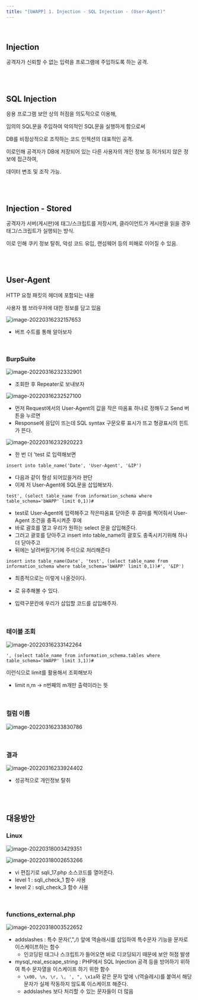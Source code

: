 ```yaml
---
title: "[bWAPP] 1. Injection - SQL Injection - (User-Agent)"
---
```


<br>

## Injection

공격자가 신뢰할 수 없는 입력을 프로그램에 주입하도록 하는 공격.

<br>

<br>

## SQL Injection

응용 프로그램 보안 상의 허점을 의도적으로 이용해, 

임의의 SQL문을 주입하여 악의적인 SQL문을 실행하게 함으로써

DB를 비정상적으로 조작하는 코드 인젝션의 대표적인 공격.

이로인해 공격자가 DB에 저장되어 있는 다른 사용자의 개인 정보 등 허가되지 않은 정보에 접근하여,

데이터 변조 및 조작 가능.

<br>

<br>

## Injection - Stored

공격자가 서버(게시판)에 태그/스크립트를 저장시켜, 클라이언트가 게시판을 읽을 경우 태그/스크립트가 실행되는 방식.

이로 인해 쿠키 정보 탈취, 악성 코드 유입, 랜섬웨어 등의 피해로 이어질 수 있음.

<br>

<br>

## User-Agent

HTTP 요청 패킷의 헤더에 포함되는 내용

사용자 웹 브라우저에 대한 정보를 담고 있음

![image-20220316232157653](https://raw.githubusercontent.com/EONION-TH3DB/image_repo/main/img/image-20220316232157653.png)

- 버프 수트를 통해 알아보자

<br>

### BurpSuite

![image-20220316232332901](https://raw.githubusercontent.com/EONION-TH3DB/image_repo/main/img/image-20220316232332901.png)

- 조회한 후 Repeater로 보내보자

![image-20220316232527100](https://raw.githubusercontent.com/EONION-TH3DB/image_repo/main/img/image-20220316232527100.png)

- 먼저 Request에서의 User-Agent의 값을 작은 따옴표 하나로 정해두고 Send 버튼을 누르면
- Response에 응답이 뜨는데 SQL syntax 구문오류 표시가 뜨고 형광표시의 힌트가 뜬다.

![image-20220316232920223](https://raw.githubusercontent.com/EONION-TH3DB/image_repo/main/img/image-20220316232920223.png)

- 한 번 더 'test 로 입력해보면

`insert into table_name('Date', 'User-Agent', '&IP')`

- 다음과 같이 형성 되어있을거라 판단
- 이제 저 User-Agent에 SQL문을 삽입해보자.

`test', (select table_name from information_schema where table_schema='bWAPP' limit 0,1))#`

- test로 User-Agent에 입력해주고 작은따옴표 닫아준 후 콤마를 찍어줘서 User-Agent 조건을 충족시켜준 후에
- 바로 괄호를 열고 우리가 원하는 select 문을 삽입해준다.
- 그러고 괄호를 닫아주고 insert into table_name의 괄호도 충족시키기위해 하나 더 닫아주고
- 뒤에는 날려버릴거기에 주석으로 처리해준다

`insert into table_name(Date', 'test', (select table_name from information_schema where table_schema='bWAPP' limit 0,1))#', '&IP')`

- 최종적으로는 이렇게 나올것이다.

- 로 유추해볼 수 있다.
- 입력구문칸에 우리가 삽입할 코드를 삽입해주자.

<br>

### 테이블 조회

![image-20220316233142264](https://raw.githubusercontent.com/EONION-TH3DB/image_repo/main/img/image-20220316233142264.png)

`', (select table_name from information_schema.tables where table_schema='bWAPP' limit 3,1))#`

이런식으로 limit를 활용해서 조회해보자

-  limit n,m ->  n번째의 m개만 출력이라는 뜻

<br>

### 컬럼 이름

![image-20220316233830786](https://raw.githubusercontent.com/EONION-TH3DB/image_repo/main/img/image-20220316233830786.png)

​	<br>

### 결과

![image-20220316233924402](https://raw.githubusercontent.com/EONION-TH3DB/image_repo/main/img/image-20220316233924402.png)

- 성공적으로 개인정보 탈취

<br>

<br>

## 대응방안

### Linux

![image-20220318003429351](https://raw.githubusercontent.com/EONION-TH3DB/image_repo/main/img/image-20220318003429351.png)

![image-20220318002653266](https://raw.githubusercontent.com/EONION-TH3DB/image_repo/main/img/image-20220318002653266.png)

- vi 편집기로 sqli_17.php 소스코드를 열어준다.
- level 1 : sqli_check_1 함수 사용
- level 2 : sqli_check_3 함수 사용

<br>

### functions_external.php

![image-20220318003522652](https://raw.githubusercontent.com/EONION-TH3DB/image_repo/main/img/image-20220318003522652.png)

- addslashes : 특수 문자(',",/) 앞에 역슬래시를 삽입하여 특수문자 기능을 문자로 이스케이프하는 함수
  - 인코딩된 태그나 스크립트가 들어오면 바로 디코딩되기 때문에 보안 허점 발생
- mysql_real_escape_string : PHP에서 SQL Injection 공격 등을 방어하기 위하여 특수 문자열을 이스케이프 하기 위한 함수
  - `\x00, \n, \r, \, ', ", \x1a`와 같은 문자 앞에 `\`(역슬레시)를 붙여서 해당 문자가 실제 작동하지 않도록 이스케이프 해준다.
  - addslashes 보다 처리할 수 있는 문자들이 더 많음
